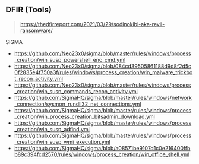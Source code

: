 ## DFIR (Tools)
> https://thedfirreport.com/2021/03/29/sodinokibi-aka-revil-ransomware/

SIGMA
- https://github.com/Neo23x0/sigma/blob/master/rules/windows/process_creation/win_susp_powershell_enc_cmd.yml
- https://github.com/Neo23x0/sigma/blob/084cd39505861188d9d8f2d5c0f2835e4f750a3f/rules/windows/process_creation/win_malware_trickbot_recon_activity.yml
- https://github.com/Neo23x0/sigma/blob/master/rules/windows/process_creation/win_susp_commands_recon_activity.yml
- https://github.com/SigmaHQ/sigma/blob/master/rules/windows/network_connection/sysmon_rundll32_net_connections.yml
- https://github.com/SigmaHQ/sigma/blob/master/rules/windows/process_creation/win_process_creation_bitsadmin_download.yml
- https://github.com/SigmaHQ/sigma/blob/master/rules/windows/process_creation/win_susp_adfind.yml
- https://github.com/SigmaHQ/sigma/blob/master/rules/windows/process_creation/win_susp_wmi_execution.yml
- https://github.com/SigmaHQ/sigma/blob/a08571be9107d1c0e216400ffbb89c394fcd2570/rules/windows/process_creation/win_office_shell.yml

